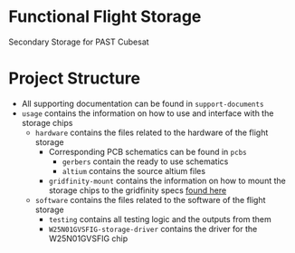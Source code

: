 # Functional Flight Storage
Secondary Storage for PAST Cubesat

# Project Structure
- All supporting documentation can be found in `support-documents`
- `usage` contains the information on how to use and interface with the storage chips
  - `hardware` contains the files related to the hardware of the flight storage
    - Corresponding PCB schematics can be found in `pcbs`
      - `gerbers` contain the ready to use schematics
      - `altium` contains the source altium files
    - `gridfinity-mount` contains the information on how to mount the storage chips to the gridfinity specs [found here](https://github.com/PerthAerospaceStudentTeam/Modular_FlatSat-Style_Avionics_Testbed)
  - `software` contains the files related to the software of the flight storage
    - `testing` contains all testing logic and the outputs from them
    - `W25N01GVSFIG-storage-driver` contains the driver for the W25N01GVSFIG chip
